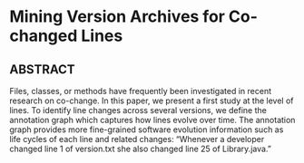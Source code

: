 # Mining Version Archives for Co-changed Lines

## ABSTRACT

Files, classes, or methods have frequently been investigated in recent research on co-change. In this paper, we present a first study at the level of lines. To identify line changes across several versions, we define the annotation graph which captures how lines evolve over time. The annotation graph provides more fine-grained software evolution information such as life cycles of each line and related changes: “Whenever a developer changed line 1 of version.txt she also changed line 25 of Library.java.”

